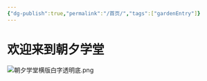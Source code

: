 ```yaml
---
{"dg-publish":true,"permalink":"/首页/","tags":["gardenEntry"]}
---
```


# 欢迎来到朝夕学堂
![朝夕学堂横版白字透明底.png](/img/user/%E6%9C%9D%E5%A4%95%E5%AD%A6%E5%A0%82%E6%A8%AA%E7%89%88%E7%99%BD%E5%AD%97%E9%80%8F%E6%98%8E%E5%BA%95.png)